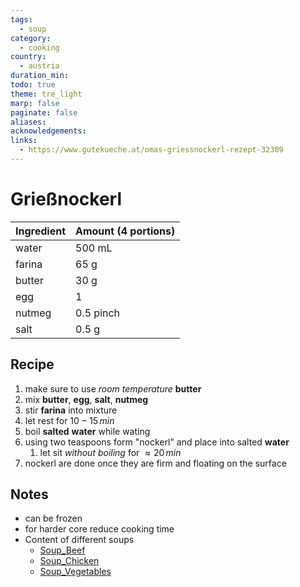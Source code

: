 ```yaml
---
tags:
  - soup
category:
  - cooking
country:
  - austria
duration_min: 
todo: true
theme: tre_light
marp: false
paginate: false
aliases: 
acknowledgements: 
links:
  - https://www.gutekueche.at/omas-griessnockerl-rezept-32309
---
```


# Grießnockerl


|Ingredient|Amount (4 portions)|
| :- | :- |
|water|500 mL|
|farina|65 g|
|butter|30 g|
|egg|1|
|nutmeg|0.5 pinch|
|salt|0.5 g|

## Recipe
1. make sure to use *room temperature* **butter**
2. mix **butter**, **egg**, **salt**, **nutmeg**
3. stir **farina** into mixture
4. let rest for $10-15\,min$
5. boil **salted** **water** while wating
6. using two teaspoons form "nockerl" and place into salted **water**
	1. let sit *without boiling* for $\approx20\,min$
7. nockerl are done once they are firm and floating on the surface

## Notes
* can be frozen
* for harder core reduce cooking time
* Content of different soups
	* [Soup_Beef](Soup_Beef.md)
	* [Soup_Chicken](Soup_Chicken.md)
	* [Soup_Vegetables](Soup_Vegetables.md)